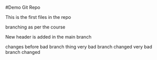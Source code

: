 #Demo Git Repo

This is the first files in the repo

branching as per the course


New header is added in the main branch 


changes before bad branch thing
very bad branch changed
very bad branch changed
